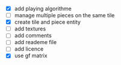 - [x] add playing algorithme
- [ ] manage multiple pieces on the same tile
- [x] create tile and piece entity
- [ ] add textures
- [ ] add comments
- [ ] add reademe file
- [ ] add licence
- [x] use gf matrix
